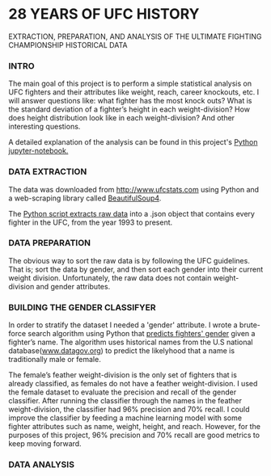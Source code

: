 # 28 YEARS OF UFC HISTORY
EXTRACTION, PREPARATION, AND ANALYSIS OF THE ULTIMATE FIGHTING CHAMPIONSHIP HISTORICAL DATA
### INTRO
The main goal of this project is to perform a simple statistical analysis on UFC fighters and their attributes like weight, reach, career knockouts, etc. I will answer questions like: what fighter has the most knock outs? What is the standard deviation of a fighter’s height in each weight-division? How does height distribution look like in each weight-division? And other interesting questions.

A detailed explanation of the analysis can be found in this project's [Python jupyter-notebook.](https://github.com/estgarci/UFC-Data-Analysis/blob/main/exploratory_analysis.ipynb)
### DATA EXTRACTION
The data was downloaded from http://www.ufcstats.com using Python and a web-scraping library called [BeautifulSoup4](https://beautiful-soup-4.readthedocs.io/en/latest/).

The [Python script extracts raw data](https://github.com/estgarci/UFC-Data-Analysis/blob/main/data/extraction/extract_fighters.py) into a .json object that contains every fighter in the UFC, from the year 1993 to present.
### DATA PREPARATION
The obvious way to sort the raw data is by following the UFC guidelines. That is; sort the data by gender, and then sort each gender into their current weight division. Unfortunately, the raw data does not contain weight-division and gender attributes.

### BUILDING THE GENDER CLASSIFYER
In order to stratify the dataset I needed a 'gender' attribute. I wrote a brute-force search algorithm using Python that [predicts fighters' gender](https://github.com/estgarci/UFC-Data-Analysis/blob/main/name_sex_classifier/sex_classifier.py) given a fighter’s name. The algorithm uses historical names from the U.S national database(www.datagov.org) to predict the likelyhood that a name is traditionally male or female. 

The female’s feather weight-division is the only set of fighters that is already classified, as females do not have a feather weight-division. I used the female dataset to evaluate the precision and recall of the gender classifier. After running the classifier through the names in the feather weight-division, the classifier had 96% precision and 70% recall. I could improve the classifier by feeding a machine learning model with some fighter attributes such as name, weight, height, and reach. However, for the purposes of this project, 96% precision and 70% recall are good metrics to keep moving forward.
### DATA ANALYSIS

